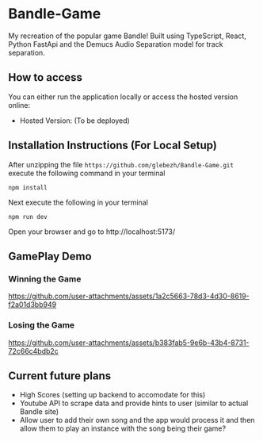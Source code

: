 # Bandle-Game

My recreation of the popular game Bandle! Built using TypeScript, React, Python FastApi and the Demucs Audio Separation model for track separation.

## How to access
You can either run the application locally or access the hosted version online:
* Hosted Version: (To be deployed)

## Installation Instructions (For Local Setup)

After unzipping the file `https://github.com/glebezh/Bandle-Game.git` execute the following command in your terminal
```
npm install
```
Next execute the following in your terminal
```
npm run dev
```
Open your browser and go to http://localhost:5173/

## GamePlay Demo

### Winning the Game
https://github.com/user-attachments/assets/1a2c5663-78d3-4d30-8619-f2a01d3bb949

### Losing the Game
https://github.com/user-attachments/assets/b383fab5-9e6b-43b4-8731-72c66c4bdb2c



## Current future plans
- High Scores (setting up backend to accomodate for this)
- Youtube API to scrape data and provide hints to user (similar to actual Bandle site)
- Allow user to add their own song and the app would process it and then allow them to play an instance with the song being their game?
